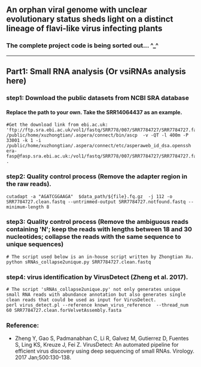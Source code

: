 ## An orphan viral genome with unclear evolutionary status sheds light on a distinct lineage of flavi-like virus infecting plants
### The complete project code is being sorted out... ^_^
***

## Part1: Small RNA analysis (Or vsiRNAs analysis here)
### step1: Download the public datasets from NCBI SRA database
#### Replace the path to your own. Take the SRR14064437 as an example.
```
#Get the download link from ebi.ac.uk: 'ftp://ftp.sra.ebi.ac.uk/vol1/fastq/SRR778/007/SRR7784727/SRR7784727.fastq.gz' 
/public/home/xuzhongtian/.aspera/connect/bin/ascp  -v -QT -l 400m -P 33001 -k 1 -i /public/home/xuzhongtian/.aspera/connect/etc/asperaweb_id_dsa.openssh  era-fasp@fasp.sra.ebi.ac.uk:/vol1/fastq/SRR778/007/SRR7784727/SRR7784727.fastq.gz .
```

### step2: Quality control process (Remove the adapter region in the raw reads).
```
cutadapt -a "AGATCGGAAGA"  $data_path/${file}.fq.gz  -j 112 -o SRR7784727.clean.fastq --untrimmed-output SRR7784727.notfound.fastq --minimum-length 8
```

### step3: Quality control process (Remove the ambiguous reads containing 'N'; keep the reads with lengths between 18 and 30 nucleotides; collapse the reads with the same sequence to unique sequences)
```
# The script used below is an in-house script written by Zhongtian Xu. 
python sRNAs_collapse2unique.py SRR7784727.clean.fastq
```
### step4: virus identification by VirusDetect (Zheng et al. 2017). 
```
# The script 'sRNAs_collapse2unique.py' not only generates unique small RNA reads with abundance annotation but also generates single clean reads that could be used as input for VirusDetect.
perl virus_detect.pl --reference known_virus_reference  --thread_num 60 SRR7784727.clean.forVelvetAssembly.fasta
```

### Reference:
+ Zheng Y, Gao S, Padmanabhan C, Li R, Galvez M, Gutierrez D, Fuentes S, Ling KS, Kreuze J, Fei Z. VirusDetect: An automated pipeline for efficient virus discovery using deep sequencing of small RNAs. Virology. 2017 Jan;500:130-138.
